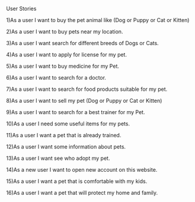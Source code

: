 User Stories

1)As a user I want to buy the pet animal like (Dog or Puppy or Cat or Kitten)

2)As a user I want to buy pets near my location.

3)As a user I want search for different breeds of Dogs or Cats.

4)As a user I want to apply for license for my pet.  

5)As a user I want to buy medicine for my Pet.

6)As a user I want to search for a doctor.

7)As a user I want to search for food products suitable for my pet.

8)As a user I want to sell my pet (Dog or Puppy or Cat or Kitten)

9)As a user I want to search for a best trainer for my Pet.

10)As a user I need some useful items for my pets.

11)As a user I want a pet that is already trained.

12)As a user I want some information about pets.

13)As a user I want see who adopt my pet.

14)As a new user I want to open new account on this website.

15)As a user I want a pet that is comfortable with my kids.

16)As a user I want a pet that will protect my home and family.
